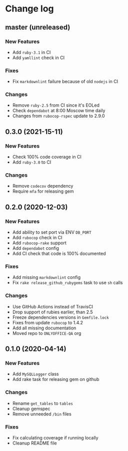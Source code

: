# Change log

## master (unreleased)

### New Features

* Add `ruby-3.1` in CI
* Add `yamllint` check in CI

### Fixes

* Fix `markdownlint` failure because of old `nodejs` in CI

### Changes

* Remove `ruby-2.5` from CI since it's EOLed
* Check `dependabot` at 8:00 Moscow time daily
* Changes from `rubocop-rspec` update to 2.9.0

## 0.3.0 (2021-15-11)

### New Features

* Check 100% code coverage in CI
* Add `ruby-3.0` to CI

### Changes

* Remove `codecov` dependency
* Require `mfa` for releasing gem

## 0.2.0 (2020-12-03)

### New Features

* Add ability to set port via ENV `DB_PORT`
* Add `rubocop` check in CI
* Add `rubocop-rake` support
* Add `dependabot` config
* Add CI check that code is 100% documented

### Fixes

* Add missing `markdownlint` config
* Fix `rake release_github_rubygems` task to use `sh` calls

### Changes

* Use GitHub Actions instead of TravisCI
* Drop support of rubies earlier, than 2.5
* Freeze dependencies versions in `Gemfile.lock`
* Fixes from update `rubocop` to 1.4.2
* Add all missing documentation
* Moved repo to `ONLYOFFICE-QA` org

## 0.1.0 (2020-04-14)

### New Features

* Add `MySQLLogger` class
* Add rake task for releasing gem on github

### Changes

* Rename `get_tables` to `tables`
* Cleanup gemspec
* Remove unneeded `/bin` files

### Fixes

* Fix calculating coverage if running locally
* Cleanup README file
